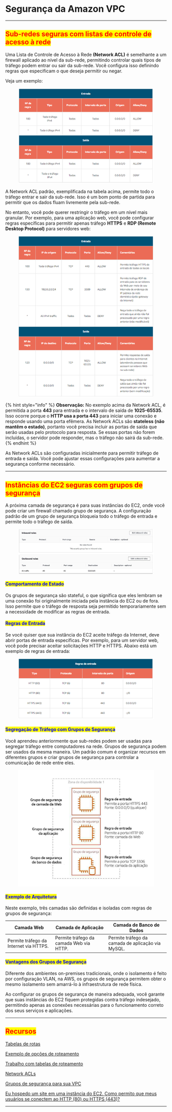 # Segurança da Amazon VPC

***

## <mark style="color:red;">Sub-redes seguras com listas de controle de acesso à rede</mark>

Uma Lista de Controle de Acesso à Rede **(Network ACL)** é semelhante a um firewall aplicado ao nível da sub-rede, permitindo controlar quais tipos de tráfego podem entrar ou sair da sub-rede. Você configura isso definindo regras que especificam o que deseja permitir ou negar.&#x20;

Veja um exemplo:

<figure><img src="../../.gitbook/assets/image (2) (1) (1) (1) (1) (1) (1) (1) (1) (1).png" alt=""><figcaption></figcaption></figure>

A Network ACL padrão, exemplificada na tabela acima, permite todo o tráfego entrar e sair da sub-rede. Isso é um bom ponto de partida para permitir que os dados fluam livremente pela sub-rede.

No entanto, você pode querer restringir o tráfego em um nível mais granular. Por exemplo, para uma aplicação web, você pode configurar regras específicas para permitir apenas tráfego **HTTPS** e **RDP (Remote Desktop Protocol)** para servidores web:

<figure><img src="../../.gitbook/assets/image (1) (1) (1) (1) (1) (1) (1) (1) (1) (1) (1).png" alt=""><figcaption></figcaption></figure>

{% hint style="info" %}
**Observação:** No exemplo acima da Network ACL, é permitida a porta **443** para entrada e o intervalo de saída de **1025-65535**. Isso ocorre porque o **HTTP usa a porta 443** para iniciar uma conexão e responde usando uma porta efêmera. As Network ACLs são **stateless (não mantêm o estado)**, portanto você precisa incluir as portas de saída que serão usadas pelo protocolo para resposta. Se essas portas não forem incluídas, o servidor pode responder, mas o tráfego não sairá da sub-rede.
{% endhint %}

As Network ACLs são configuradas inicialmente para permitir tráfego de entrada e saída. Você pode ajustar essas configurações para aumentar a segurança conforme necessário.

***

## <mark style="color:red;">Instâncias do EC2 seguras com grupos de segurança</mark>

A próxima camada de segurança é para suas instâncias do EC2, onde você pode criar um firewall chamado grupo de segurança. A configuração padrão de um grupo de segurança bloqueia todo o tráfego de entrada e permite todo o tráfego de saída.

<figure><img src="../../.gitbook/assets/image (2) (1) (1) (1) (1) (1) (1) (1) (1) (1) (1).png" alt=""><figcaption></figcaption></figure>

#### <mark style="color:blue;">**Comportamento de Estado**</mark>

Os grupos de segurança são stateful, o que significa que eles lembram se uma conexão foi originalmente iniciada pela instância do EC2 ou de fora. Isso permite que o tráfego de resposta seja permitido temporariamente sem a necessidade de modificar as regras de entrada.

#### <mark style="color:blue;">**Regras de Entrada**</mark>

Se você quiser que sua instância do EC2 aceite tráfego da Internet, deve abrir portas de entrada específicas. Por exemplo, para um servidor web, você pode precisar aceitar solicitações HTTP e HTTPS. Abaixo está um exemplo de regras de entrada:

<figure><img src="../../.gitbook/assets/image (3) (1) (1) (1) (1) (1) (1) (1) (1) (1).png" alt=""><figcaption></figcaption></figure>

#### <mark style="color:blue;">**Segregação de Tráfego com Grupos de Segurança**</mark>

Você aprendeu anteriormente que sub-redes podem ser usadas para segregar tráfego entre computadores na rede. Grupos de segurança podem ser usados da mesma maneira. Um padrão comum é organizar recursos em diferentes grupos e criar grupos de segurança para controlar a comunicação de rede entre eles.

<figure><img src="../../.gitbook/assets/image (4) (1) (1) (1) (1) (1) (1) (1) (1) (1).png" alt=""><figcaption></figcaption></figure>

#### <mark style="color:blue;">**Exemplo de Arquitetura**</mark>

Neste exemplo, três camadas são definidas e isoladas com regras de grupos de segurança:

| Camada Web                             | Camada de Aplicação                     | Camada de Banco de Dados                          |
| -------------------------------------- | --------------------------------------- | ------------------------------------------------- |
| Permite tráfego da Internet via HTTPS. | Permite tráfego da camada Web via HTTP. | Permite tráfego da camada de aplicação via MySQL. |

#### <mark style="color:blue;">**Vantagens dos Grupos de Segurança**</mark>

Diferente dos ambientes on-premises tradicionais, onde o isolamento é feito por configuração VLAN, na AWS, os grupos de segurança permitem obter o mesmo isolamento sem amarrá-lo à infraestrutura de rede física.

Ao configurar os grupos de segurança de maneira adequada, você garante que suas instâncias do EC2 fiquem protegidas contra tráfego indesejado, permitindo apenas as conexões necessárias para o funcionamento correto dos seus serviços e aplicações.

***

## <mark style="color:red;">**Recursos**</mark>

[Tabelas de rotas](https://docs.aws.amazon.com/vpc/latest/userguide/VPC\_Route\_Tables.html)

[Exemplo de opções de roteamento](https://docs.aws.amazon.com/vpc/latest/userguide/route-table-options.html)

[Trabalho com tabelas de roteamento](https://docs.aws.amazon.com/vpc/latest/userguide/WorkWithRouteTables.html)

[Network ACLs](https://docs.aws.amazon.com/vpc/latest/userguide/vpc-network-acls.html)

[Grupos de segurança para sua VPC](https://docs.aws.amazon.com/vpc/latest/userguide/VPC\_SecurityGroups.html)

[Eu hospedo um site em uma instância do EC2. Como permito que meus usuários se conectem ao HTTP (80) ou HTTPS (443)?](https://aws.amazon.com/premiumsupport/knowledge-center/connect-http-https-ec2/)

***
